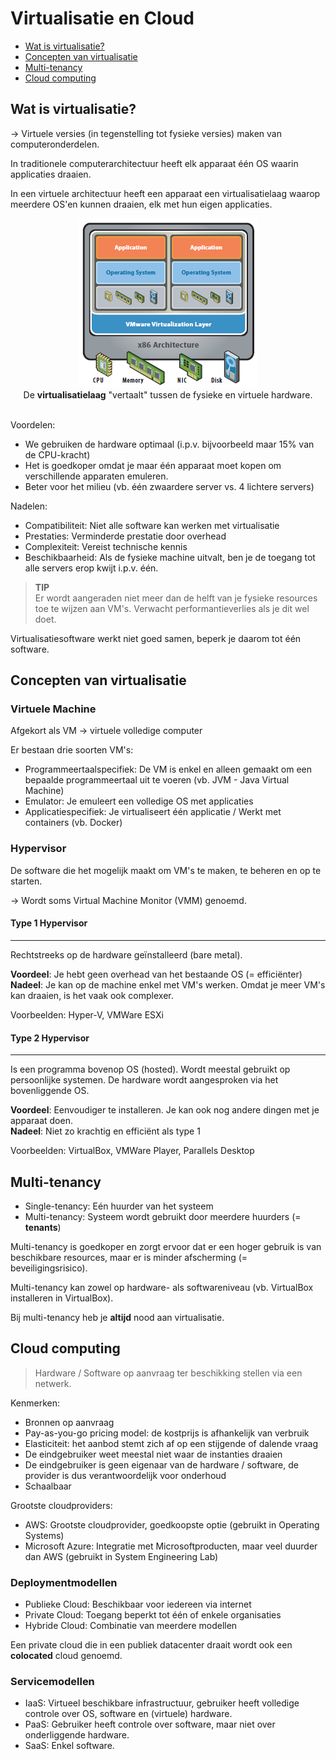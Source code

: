 # Virtualisatie en Cloud

- [Wat is virtualisatie?](#wat-is-virtualisatie)
- [Concepten van virtualisatie](#concepten)
- [Multi-tenancy](#multi-tenancy)
- [Cloud computing](#cloud-computing)

## Wat is virtualisatie?

-> Virtuele versies (in tegenstelling tot fysieke versies) maken van computeronderdelen.

In traditionele computerarchitectuur heeft elk apparaat één OS waarin applicaties draaien.

In een virtuele architectuur heeft een apparaat een virtualisatielaag waarop meerdere OS'en kunnen draaien, elk met hun eigen applicaties. 


<center> <img src="./img/02/virtual-hardware.png"> </img>
<br> De <strong>virtualisatielaag</strong> "vertaalt" tussen de fysieke en virtuele hardware. </center> <br>

Voordelen:
- We gebruiken de hardware optimaal (i.p.v. bijvoorbeeld maar 15% van de CPU-kracht)
- Het is goedkoper omdat je maar één apparaat moet kopen om verschillende apparaten emuleren.
- Beter voor het milieu (vb. één zwaardere server vs. 4 lichtere servers)

Nadelen:
- Compatibiliteit: Niet alle software kan werken met virtualisatie
- Prestaties: Verminderde prestatie door overhead
- Complexiteit: Vereist technische kennis
- Beschikbaarheid: Als de fysieke machine uitvalt, ben je de toegang tot alle servers erop kwijt i.p.v. één.

> **TIP** <br> Er wordt aangeraden niet meer dan de helft van je fysieke resources toe te wijzen aan VM's. Verwacht performantieverlies als je dit wel doet.

Virtualisatiesoftware werkt niet goed samen, beperk je daarom tot één software.

## Concepten van virtualisatie

### Virtuele Machine
Afgekort als VM -> virtuele volledige computer

Er bestaan drie soorten VM's:
- Programmeertaalspecifiek: De VM is enkel en alleen gemaakt om een bepaalde programmeertaal uit te voeren (vb. JVM - Java Virtual Machine)
- Emulator: Je emuleert een volledige OS met applicaties
- Applicatiespecifiek: Je virtualiseert één applicatie / Werkt met containers (vb. Docker)

### Hypervisor

De software die het mogelijk maakt om VM's te maken, te beheren en op te starten.

-> Wordt soms Virtual Machine Monitor (VMM) genoemd.

#### Type 1 Hypervisor
_____
Rechtstreeks op de hardware geïnstalleerd (bare metal).

**Voordeel**: Je hebt geen overhead van het bestaande OS (= efficiënter)<br>
**Nadeel**: Je kan op de machine enkel met VM's werken. Omdat je meer VM's kan draaien, is het vaak ook complexer.

Voorbeelden: Hyper-V, VMWare ESXi

#### Type 2 Hypervisor
_____
Is een programma bovenop OS (hosted). Wordt meestal gebruikt op persoonlijke systemen. De hardware wordt aangesproken via het bovenliggende OS.

**Voordeel**: Eenvoudiger te installeren. Je kan ook nog andere dingen met je apparaat doen. <br>
**Nadeel**: Niet zo krachtig en efficiënt als type 1

Voorbeelden: VirtualBox, VMWare Player, Parallels Desktop

## Multi-tenancy

- Single-tenancy: Eén huurder van het systeem
- Multi-tenancy: Systeem wordt gebruikt door meerdere huurders (= **tenants**)

Multi-tenancy is goedkoper en zorgt ervoor dat er een hoger gebruik is van beschikbare resources, maar er is minder afscherming (= beveiligingsrisico).

Multi-tenancy kan zowel op hardware- als softwareniveau (vb. VirtualBox installeren in VirtualBox).

Bij multi-tenancy heb je **altijd** nood aan virtualisatie.

## Cloud computing

> Hardware / Software op aanvraag ter beschikking stellen via een netwerk.

Kenmerken:
- Bronnen op aanvraag
- Pay-as-you-go pricing model: de kostprijs is afhankelijk van verbruik
- Elasticiteit: het aanbod stemt zich af op een stijgende of dalende vraag
- De eindgebruiker weet meestal niet waar de instanties draaien
- De eindgebruiker is geen eigenaar van de hardware / software, de provider is dus verantwoordelijk voor onderhoud
- Schaalbaar

Grootste cloudproviders:
- AWS: Grootste cloudprovider, goedkoopste optie (gebruikt in Operating Systems)
- Microsoft Azure: Integratie met Microsoftproducten, maar veel duurder dan AWS (gebruikt in System Engineering Lab)

### Deploymentmodellen
- Publieke Cloud: Beschikbaar voor iedereen via internet
- Private Cloud: Toegang beperkt tot één of enkele organisaties
- Hybride Cloud: Combinatie van meerdere modellen

Een private cloud die in een publiek datacenter draait wordt ook een **colocated** cloud genoemd.

### Servicemodellen
- IaaS: Virtueel beschikbare infrastructuur, gebruiker heeft volledige controle over OS, software en (virtuele) hardware.
- PaaS: Gebruiker heeft controle over software, maar niet over onderliggende hardware.
- SaaS: Enkel software.